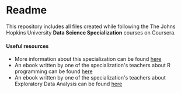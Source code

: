 # Readme

This repository includes all files created while following the The Johns Hopkins University **Data Science Specialization** courses on Coursera.

#### Useful resources

+ More information about this specialization can be found [here](https://www.coursera.org/specializations/jhu-data-science)
+ An ebook written by one of the specialization's teachers about R programming can be found [here](https://leanpub.com/rprogramming)
+ An ebook written by one of the specialization's teachers about Exploratory Data Analysis can be found [here](https://leanpub.com/exdata)